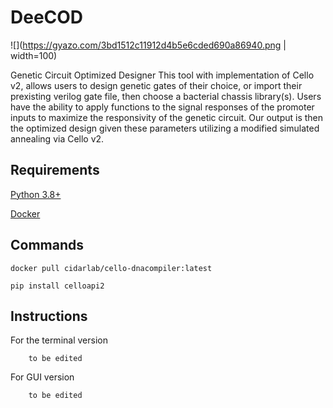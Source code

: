 # DeeCOD

![](https://gyazo.com/3bd1512c11912d4b5e6cded690a86940.png | width=100)


Genetic Circuit Optimized Designer
This tool with implementation of Cello v2, allows users to design genetic gates of their choice, or import their prexisting verilog gate file, then choose a bacterial chassis library(s).
Users have the ability to apply functions to the signal responses of the promoter inputs to maximize the responsivity of the genetic circuit.
Our output is then the optimized design given these parameters utilizing a modified simulated annealing via Cello v2.

## Requirements
[Python 3.8+](https://www.python.org/downloads/)

[Docker](https://docs.docker.com/get-docker/)

## Commands
```
docker pull cidarlab/cello-dnacompiler:latest

pip install celloapi2
```

## Instructions
For the terminal version

```
    to be edited
```

For GUI version
```
    to be edited
```

